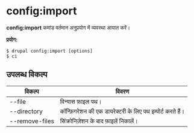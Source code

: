 # config:import
**config:import** कमांड वर्तमान अनुप्रयोग में व्यवस्था आयात करें।

**प्रयोग:**
```
$ drupal config:import [options] 
$ ci  
```

## उपलब्ध विकल्प
विकल्प | विवरण
-------|-------------
--file | विन्यास फ़ाइल पथ।
--directory | कॉन्फ़िगरेशन की एक डायरेक्टरी के लिए पथ इम्पोर्ट करते हैं।
--remove-files | सिंक्रोनिज़ेशन के बाद फ़ाइलें निकालें।
